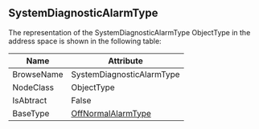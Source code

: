 <!-- objecttype -->
## SystemDiagnosticAlarmType
  
The representation of the SystemDiagnosticAlarmType ObjectType in the address space is shown in the following table:  

|Name|Attribute|
|---|---|
|BrowseName|SystemDiagnosticAlarmType|
|NodeClass|ObjectType|
|IsAbtract|False|
|BaseType|[OffNormalAlarmType](../../../Part9/ObjectTypes/OffNormalAlarmType/readme.md)|

